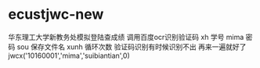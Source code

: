 # ecustjwc-new
华东理工大学新教务处模拟登陆查成绩
调用百度ocr识别验证码
xh 学号
mima  密码
sou  保存文件名
xunh  循环次数 验证码识别有时候识别不出  再来一遍就好了
jwcx('10160001','mima','suibiantian',0)

